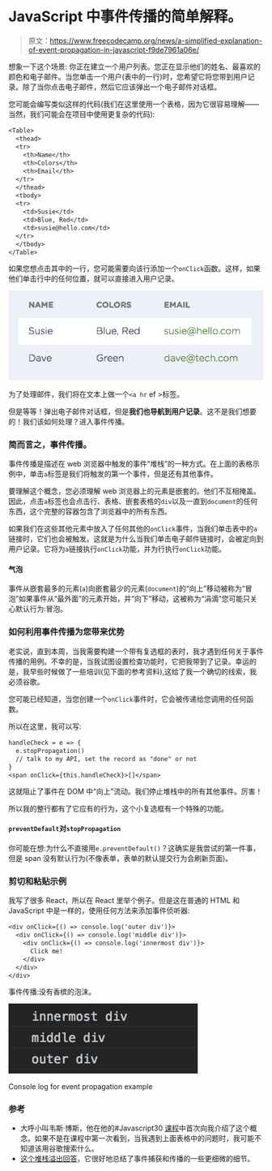 # JavaScript 中事件传播的简单解释。

> 原文：<https://www.freecodecamp.org/news/a-simplified-explanation-of-event-propagation-in-javascript-f9de7961a06e/>

想象一下这个场景:
你正在建立一个用户列表。您正在显示他们的姓名、最喜欢的颜色和电子邮件。当您单击一个用户(表中的一行)时，您希望它将您带到用户记录。除了当你点击电子邮件，然后它应该弹出一个电子邮件对话框。

您可能会编写类似这样的代码(我们在这里使用一个表格，因为它很容易理解——当然，我们可能会在项目中使用更复杂的代码):

```
<Table>
  <thead>
  <tr>
    <th>Name</th>
    <th>Colors</th>
    <th>Email</th>
  </tr>
  </thead>
  <tbody>
  <tr>
    <td>Susie</td>
    <td>Blue, Red</td>
    <td>susie@hello.com</td>
  </tr>
  </tbody>
</Table>
```

如果您想点击其中的一行，您可能需要向该行添加一个`onClick`函数。这样，如果他们单击行中的任何位置，就可以直接进入用户记录。

![WfjYnhCNEKvHMas6H81NXtfLzxbGod3elFwI](img/471152e3cd886047c695bfd821943596.png)

为了处理邮件，我们将在文本上做一个`<a hr` ef >标签。

但是等等！弹出电子邮件对话框，但是**我们也导航到用户记录**。这不是我们想要的！我们该如何处理？进入事件传播。

### 简而言之，事件传播。

事件传播是描述在 web 浏览器中触发的事件“堆栈”的一种方式。在上面的表格示例中，单击`a`标签是我们将触发的第一个事件，但是还有其他事件。

要理解这个概念，您必须理解 web 浏览器上的元素是嵌套的。他们不互相掩盖。因此，点击`a`标签也会点击行、表格、嵌套表格的`div`以及一直到`document`的任何东西，这个完整的容器包含了浏览器中的所有东西。

如果我们在这些其他元素中放入了任何其他的`onClick`事件，当我们单击表中的`a`链接时，它们也会被触发。这就是为什么当我们单击电子邮件链接时，会被定向到用户记录。它将为`a`链接执行`onClick`功能，并为行执行`onClick`功能。

#### 气泡

事件从嵌套最多的元素(`a`)向嵌套最少的元素(`document`)的“向上”移动被称为“冒泡”如果事件从“最外面”的元素开始，并“向下”移动，这被称为“涓滴”您可能只关心默认行为:冒泡。

### 如何利用事件传播为您带来优势

老实说，直到本周，当我需要构建一个带有复选框的表时，我才遇到任何关于事件传播的用例。不幸的是，当我试图设置检查功能时，它把我带到了记录。幸运的是，我早些时候做了一些培训(见下面的参考资料),这给了我一个确切的线索，我必须谷歌。

您可能已经知道，当您创建一个`onClick`事件时，它会被传递给您调用的任何函数。

所以在这里，我可以写:

```
handleCheck = e => {
  e.stopPropagation()
  // talk to my API, set the record as "done" or not
}
<span onClick={this.handleCheck}>[]</span>
```

这就阻止了事件在 DOM 中“向上”流动。我们停止堆栈中的所有其他事件。厉害！

所以我的整行都有了它应有的行为，这个小复选框有一个特殊的功能。

#### `preventDefault`对`stopPropagation`

你可能在想:为什么不直接用`e.preventDefault()`？这确实是我尝试的第一件事，但是 span 没有默认行为(不像表单，表单的默认提交行为会刷新页面)。

### 剪切和粘贴示例

我写了很多 React，所以在 React 里举个例子。但是这在普通的 HTML 和 JavaScript 中是一样的，使用任何方法来添加事件侦听器:

```
<div onClick={() => console.log('outer div')}>
  <div onClick={() => console.log('middle div')}>
    <div onClick={() => console.log('innermost div')}>
      Click me!
    </div>
  </div>
</div>
```

事件传播:没有香槟的泡沫。

![AVtlEJO9vPaFKX4HFoZadcla0fha-4kwghpQ](img/97761fd9ac9732479e77fd95913e4f5b.png)

Console log for event propagation example

### 参考

*   大呼小叫韦斯·博斯，他在他的#Javascript30 [课程](http://javascript30.com)中首次向我介绍了这个概念。如果不是在课程中第一次看到，当我遇到上面表格中的问题时，我可能不知道该用谷歌搜索什么。
*   [这个堆栈溢出回答](https://stackoverflow.com/questions/4616694/what-is-event-bubbling-and-capturing)，它很好地总结了事件捕获和传播的一些更细微的细节。